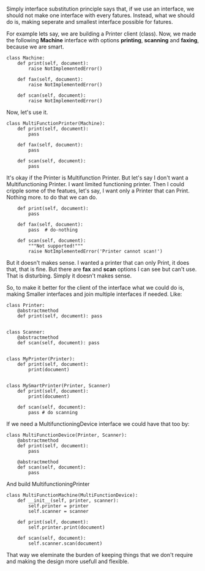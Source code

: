 Simply interface substitution principle says that, if we use an interface, we should not make one interface with every fatures. Instead, what we should do is, making seperate and smallest interface possible for fatures. 


For example lets say, we are building a Printer client (class). Now, we made the following **Machine** interface with options **printing**, **scanning** and **faxing**, because we are smart.

```
class Machine:
    def print(self, document):
        raise NotImplementedError()

    def fax(self, document):
        raise NotImplementedError()

    def scan(self, document):
        raise NotImplementedError()

```

Now, let's use it.

```
class MultiFunctionPrinter(Machine):
    def print(self, document):
        pass

    def fax(self, document):
        pass

    def scan(self, document):
        pass

```

It's okay if the Printer is Multifunction Printer. But let's say I don't want a Multifunctioning Printer. I want limited functioning printer. Then I could cripple some of the featues, let's say, I want only a Printer that can Print. Nothing more. to do that we can do.


```
    def print(self, document):
        pass

    def fax(self, document):
        pass  # do-nothing

    def scan(self, document):
        """Not supported!"""
        raise NotImplementedError('Printer cannot scan!')

```


But it doesn't makes sense. I wanted a printer that can only Print, it does that, that is fine. But there are **fax** and **scan** options I can see but can't use. That is disturbing. Simply it doesn't makes sense.

So, to make it better for the client of the interface what we could do is, making Smaller interfaces and join multiple interfaces if needed. Like:


```
class Printer:
    @abstractmethod
    def print(self, document): pass


class Scanner:
    @abstractmethod
    def scan(self, document): pass


class MyPrinter(Printer):
    def print(self, document):
        print(document)


class MySmartPrinter(Printer, Scanner)
    def print(self, document):
        print(document)

    def scan(self, document):
        pass # do scanning
```

If we need a MultifunctioningDevice interface we could have that too by:

```
class MultiFunctionDevice(Printer, Scanner):
    @abstractmethod
    def print(self, document):
        pass

    @abstractmethod
    def scan(self, document):
        pass
```

And build MultifunctioningPrinter

```
class MultiFunctionMachine(MultiFunctionDevice):
    def __init__(self, printer, scanner):
        self.printer = printer
        self.scanner = scanner

    def print(self, document):
        self.printer.print(document)

    def scan(self, document):
        self.scanner.scan(document)
```

That way we eleminate the burden of keeping things that we don't require and making the design more usefull and flexible.
